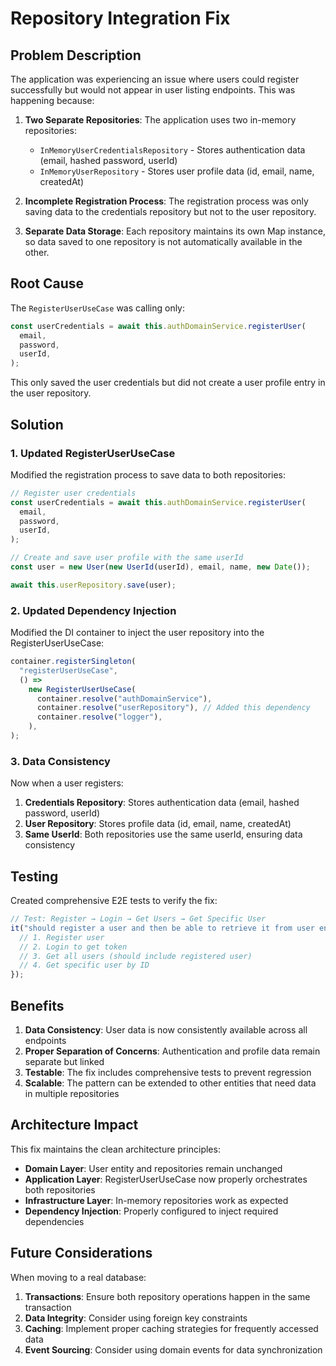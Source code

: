 # Repository Integration Fix

## Problem Description

The application was experiencing an issue where users could register successfully but would not appear in user listing endpoints. This was happening because:

1. **Two Separate Repositories**: The application uses two in-memory repositories:

   - `InMemoryUserCredentialsRepository` - Stores authentication data (email, hashed password, userId)
   - `InMemoryUserRepository` - Stores user profile data (id, email, name, createdAt)

2. **Incomplete Registration Process**: The registration process was only saving data to the credentials repository but not to the user repository.

3. **Separate Data Storage**: Each repository maintains its own Map instance, so data saved to one repository is not automatically available in the other.

## Root Cause

The `RegisterUserUseCase` was calling only:

```typescript
const userCredentials = await this.authDomainService.registerUser(
  email,
  password,
  userId,
);
```

This only saved the user credentials but did not create a user profile entry in the user repository.

## Solution

### 1. Updated RegisterUserUseCase

Modified the registration process to save data to both repositories:

```typescript
// Register user credentials
const userCredentials = await this.authDomainService.registerUser(
  email,
  password,
  userId,
);

// Create and save user profile with the same userId
const user = new User(new UserId(userId), email, name, new Date());

await this.userRepository.save(user);
```

### 2. Updated Dependency Injection

Modified the DI container to inject the user repository into the RegisterUserUseCase:

```typescript
container.registerSingleton(
  "registerUserUseCase",
  () =>
    new RegisterUserUseCase(
      container.resolve("authDomainService"),
      container.resolve("userRepository"), // Added this dependency
      container.resolve("logger"),
    ),
);
```

### 3. Data Consistency

Now when a user registers:

1. **Credentials Repository**: Stores authentication data (email, hashed password, userId)
2. **User Repository**: Stores profile data (id, email, name, createdAt)
3. **Same UserId**: Both repositories use the same userId, ensuring data consistency

## Testing

Created comprehensive E2E tests to verify the fix:

```typescript
// Test: Register → Login → Get Users → Get Specific User
it("should register a user and then be able to retrieve it from user endpoints", async () => {
  // 1. Register user
  // 2. Login to get token
  // 3. Get all users (should include registered user)
  // 4. Get specific user by ID
});
```

## Benefits

1. **Data Consistency**: User data is now consistently available across all endpoints
2. **Proper Separation of Concerns**: Authentication and profile data remain separate but linked
3. **Testable**: The fix includes comprehensive tests to prevent regression
4. **Scalable**: The pattern can be extended to other entities that need data in multiple repositories

## Architecture Impact

This fix maintains the clean architecture principles:

- **Domain Layer**: User entity and repositories remain unchanged
- **Application Layer**: RegisterUserUseCase now properly orchestrates both repositories
- **Infrastructure Layer**: In-memory repositories work as expected
- **Dependency Injection**: Properly configured to inject required dependencies

## Future Considerations

When moving to a real database:

1. **Transactions**: Ensure both repository operations happen in the same transaction
2. **Data Integrity**: Consider using foreign key constraints
3. **Caching**: Implement proper caching strategies for frequently accessed data
4. **Event Sourcing**: Consider using domain events for data synchronization
